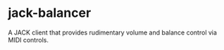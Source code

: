 # jack-balancer
A JACK client that provides rudimentary volume and balance control via MIDI controls.
